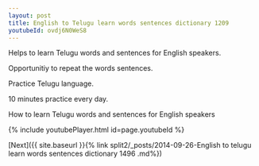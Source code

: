 ```yaml
---
layout: post
title: English to Telugu learn words sentences dictionary 1209 
youtubeId: ovdj6N0WeS8
---
```

 
 
Helps to learn Telugu words and sentences for English speakers.

Opportunitiy to repeat the words sentences. 

Practice Telugu language. 
 
10 minutes practice every day. 
 
How to learn Telugu words and sentences for English speakers 
 
{% include youtubePlayer.html id=page.youtubeId %}
 
 
[Next]({{ site.baseurl }}{% link  split2/_posts/2014-09-26-English to telugu learn words sentences dictionary 1496 .md%})
 
